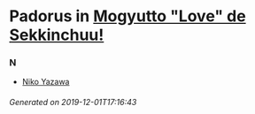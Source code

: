 # Padorus in [Mogyutto "Love" de Sekkinchuu!](https://myanimelist.net/anime/12637/Mogyutto_Love_de_Sekkinchuu)

### N
* [Niko Yazawa](https://github.com/shadow578/Project-Padoru/blob/master/table-of-contents/characters/NikoYazawa.md)

###### Generated on 2019-12-01T17:16:43
